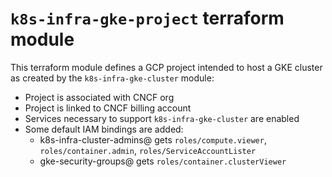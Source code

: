 # `k8s-infra-gke-project` terraform module

This terraform module defines a GCP project intended to host a GKE cluster
as created by the `k8s-infra-gke-cluster` module:
- Project is associated with CNCF org
- Project is linked to CNCF billing account
- Services necessary to support `k8s-infra-gke-cluster` are enabled
- Some default IAM bindings are added:
  - k8s-infra-cluster-admins@ gets `roles/compute.viewer`, `roles/container.admin`, `roles/ServiceAccountLister`
  - gke-security-groups@ gets `roles/container.clusterViewer`
